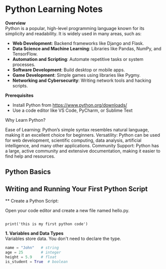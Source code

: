 # Python  Learning Notes

**Overview**  
Python is a popular, high-level programming language known for its simplicity and readability. It is widely used in many areas, such as:

- **Web Development**: Backend frameworks like Django and Flask.
- **Data Science and Machine Learning**: Libraries like Pandas, NumPy, and TensorFlow.
- **Automation and Scripting**: Automate repetitive tasks or system processes.
- **Software Development**: Build desktop or mobile apps.
- **Game Development**: Simple games using libraries like Pygmy.
- **Networking and Cybersecurity**: Writing network tools and hacking scripts.

**Prerequisites**  
- Install Python from  https://www.python.org/downloads/
- Use a code editor like VS Code, PyCharm, or Sublime Text

Why Learn Python?

Ease of Learning: Python’s simple syntax resembles natural language, making it an excellent choice for beginners.
Versatility: Python can be used for web development, scientific computing, data analysis, artificial intelligence, and many other applications.
Community Support: Python has a large, active community and extensive documentation, making it easier to find help and resources.

## Python Basics

## Writing and Running Your First Python Script

** Create a Python Script:

Open your code editor and create a new file named hello.py.

````Type the code

print('this is my first python code')

````

**1. Variables and Data Types**  
Variables store data. You don't need to declare the type.
```python
name = "John"   # string
age = 25        # integer
height = 5.9    # float
is_student = True  # boolean 


````


